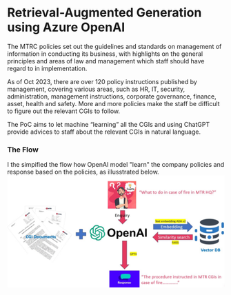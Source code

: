 # Retrieval-Augmented Generation using Azure OpenAI

The MTRC policies set out the guidelines and standards on management of information in conducting its business, with highlights on the general principles and areas of law and management which staff should have regard to in implementation.

As of Oct 2023, there are over 120 policy instructions published by management, covering various areas, such as HR, IT, security, administration, management instructions, corporate governance, finance, asset, health and safety.  More and more policies make the staff  be difficult to figure out the relevant CGIs to follow.

The PoC aims to let machine “learning” all the CGIs and using ChatGPT provide advices to staff about the relevant CGIs in natural language.

### The Flow
I the simpified the flow how OpenAI model "learn" the company policies and response based on the policies, as illusstrated below.
![image](https://github.com/justinlaw360/RAG/blob/main/rag.jpg)
